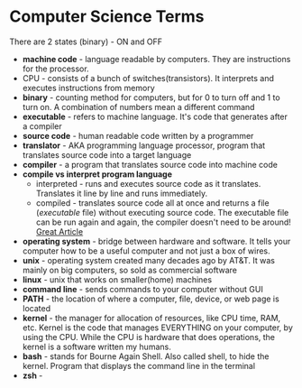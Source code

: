 # Computer Science Terms 

There are 2 states (binary) - ON and OFF 

* **machine code** - language readable by computers. They are instructions for the processor.  
* CPU - consists of a bunch of switches(transistors). It interprets and executes instructions from memory    
* **binary** - counting method for computers, but for 0 to turn off and 1 to turn on. A combination of numbers mean a different command
* **executable** - refers to machine language. It's code that generates after a compiler 
* **source code** - human readable code written by a programmer 
* **translator** - AKA programming language processor, program that translates source code into a target language 
* **compiler** - a program that translates source code into machine code
* **compile vs interpret program language** 
    * interpreted - runs and executes source code as it translates. Translates it line by line and runs immediately. 
    * compiled - translates source code all at once and returns a file (*executable* file) without executing source code. The executable file can be run again and again, the compiler doesn't need to be around! 
        [Great Article](https://dev.to/vaidehijoshi/a-deeper-inspection-into-compilation-and-interpretation-8bp)
 * **operating system** - bridge between hardware and software. It tells your computer how to be a useful computer and not just a box of wires.
* **unix** - operating system created many decades ago by AT&T. It was mainly on big computers, so sold as commercial software 
* **linux** - unix that works on smaller(home) machines 
* **command line** - sends commands to your computer without GUI
* **PATH** - the location of where a computer, file, device, or web page is located
* **kernel** - the manager for allocation of resources, like CPU time, RAM, etc. Kernel is the code that manages EVERYTHING on your computer, by using the CPU. While the CPU is hardware that does operations, the kernel is a software written my humans. 
* **bash** - stands for Bourne Again Shell. Also called shell, to hide the kernel. Program that displays the command line in the terminal 
* **zsh** - 

    

    

